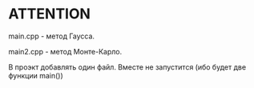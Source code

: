 # ATTENTION
main.cpp - метод Гаусса.

main2.cpp - метод Монте-Карло.


В проэкт добавлять один файл. Вместе не запустится (ибо будет две функции main())
